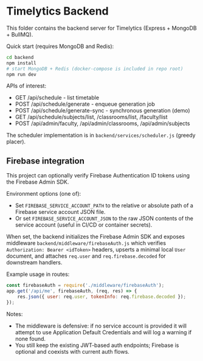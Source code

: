 # Timelytics Backend

This folder contains the backend server for Timelytics (Express + MongoDB + BullMQ).

Quick start (requires MongoDB and Redis):

```bash
cd backend
npm install
# start MongoDB + Redis (docker-compose is included in repo root)
npm run dev
```

APIs of interest:
- GET /api/schedule - list timetable
- POST /api/schedule/generate - enqueue generation job
- POST /api/schedule/generate-sync - synchronous generation (demo)
- GET /api/schedule/subjects/list, /classrooms/list, /faculty/list
- POST /api/admin/faculty, /api/admin/classrooms, /api/admin/subjects

The scheduler implementation is in `backend/services/scheduler.js` (greedy placer).

Firebase integration
--------------------

This project can optionally verify Firebase Authentication ID tokens using the Firebase Admin SDK.

Environment options (one of):

- Set `FIREBASE_SERVICE_ACCOUNT_PATH` to the relative or absolute path of a Firebase service account JSON file.
- Or set `FIREBASE_SERVICE_ACCOUNT_JSON` to the raw JSON contents of the service account (useful in CI/CD or container secrets).

When set, the backend initializes the Firebase Admin SDK and exposes middleware `backend/middleware/firebaseAuth.js` which verifies `Authorization: Bearer <idToken>` headers, upserts a minimal local `User` document, and attaches `req.user` and `req.firebase.decoded` for downstream handlers.

Example usage in routes:

```js
const firebaseAuth = require('./middleware/firebaseAuth');
app.get('/api/me', firebaseAuth, (req, res) => {
	res.json({ user: req.user, tokenInfo: req.firebase.decoded });
});
```

Notes:
- The middleware is defensive: if no service account is provided it will attempt to use Application Default Credentials and will log a warning if none found.
- You still keep the existing JWT-based auth endpoints; Firebase is optional and coexists with current auth flows.

